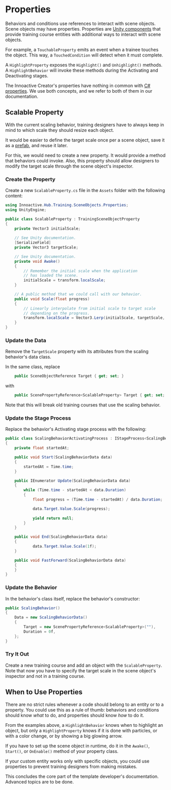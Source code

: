 # Properties

Behaviors and conditions use references to interact with scene objects. Scene objects may have properties. Properties are [Unity components](https://docs.unity3d.com/Manual/Components.html) that provide training course entities with additional ways to interact with scene objects.

For example, a `TouchableProperty` emits an event when a trainee touches the object. This way, a `TouchedCondition` will detect when it must complete.

A `HighlightProperty` exposes the `Highlight()` and `Unhighlight()` methods. A `HighlightBehavior` will invoke these methods during the Activating and Deactivating stages.

The Innoactive Creator's properties have nothing in common with [C# properties](https://docs.microsoft.com/en-us/dotnet/csharp/programming-guide/classes-and-structs/properties). We use both concepts, and we refer to both of them in our documentation.

## Scalable Property

With the current scaling behavior, training designers have to always keep in mind to which scale they should resize each object.

It would be easier to define the target scale once per a scene object, save it as a [prefab](https://docs.unity3d.com/Manual/Prefabs.html), and reuse it later.

For this, we would need to create a new property. It would provide a method that behaviors could invoke. Also, this property should allow designers to modify the target scale through the scene object's inspector.

### Create the Property

Create a new `ScalableProperty.cs` file in the `Assets` folder with the following content:

```csharp
using Innoactive.Hub.Training.SceneObjects.Properties;
using UnityEngine;

public class ScalableProperty : TrainingSceneObjectProperty
{
    private Vector3 initialScale;
    
    // See Unity documentation.
    [SerializeField]
    private Vector3 targetScale;

    // See Unity documentation.
    private void Awake()
    {
        // Remember the initial scale when the application
        // has loaded the scene.
        initialScale = transform.localScale;
    }

    // A public method that we could call with our behavior.
    public void Scale(float progress)
    {
        // Linearly interpolate from initial scale to target scale 
        // depending on the progress.
        transform.localScale = Vector3.Lerp(initialScale, targetScale, progress);
    }
}
```

### Update the Data

Remove the `TargetScale` property with its attributes from the scaling behavior's data class. 

In the same class, replace

```csharp
    public SceneObjectReference Target { get; set; }
```

with

```csharp
    public ScenePropertyReference<ScalableProperty> Target { get; set; }
```

Note that this will break old training courses that use the scaling behavior.

### Update the Stage Process

Replace the behavior's Activating stage process with the following:

```csharp
public class ScalingBehaviorActivatingProcess : IStageProcess<ScalingBehaviorData>
{
    private float startedAt;

    public void Start(ScalingBehaviorData data)
    {
        startedAt = Time.time;
    }

    public IEnumerator Update(ScalingBehaviorData data)
    {
        while (Time.time - startedAt < data.Duration)
        {
            float progress = (Time.time - startedAt) / data.Duration;

            data.Target.Value.Scale(progress);
            
            yield return null;
        }
    }

    public void End(ScalingBehaviorData data)
    {
            data.Target.Value.Scale(1f);
    }

    public void FastForward(ScalingBehaviorData data)
    {
    }
}
```

### Update the Behavior

In the behavior's class itself, replace the behavior's constructor:

```csharp
public ScalingBehavior()
{
    Data = new ScalingBehaviorData()
    {
        Target = new ScenePropertyReference<ScalableProperty>(""),
        Duration = 0f,
    };
}
```

### Try It Out

Create a new training course and add an object with the `ScalableProperty`. Note that now you have to specify the target scale in the scene object's inspector and not in a training course.

## When to Use Properties

There are no strict rules whenever a code should belong to an entity or to a property. You could use this as a rule of thumb: behaviors and conditions should know *what* to do, and properties should know *how* to do it.

From the examples above, a `HighlightBehavior` knows when to highlight an object, but only a `HighlightProperty` knows if it is done with particles, or with a color change, or by showing a big glowing arrow.

If you have to set up the scene object in runtime, do it in the `Awake()`, `Start()`, or `OnEnable()` method of your property class.

If your custom entity works only with specific objects, you could use properties to prevent training designers from making mistakes.

This concludes the core part of the template developer's documentation. Advanced topics are to be done.